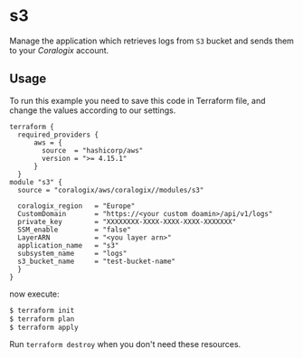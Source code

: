 # s3

Manage the application which retrieves logs from `S3` bucket and sends them to your *Coralogix* account.

## Usage

To run this example you need to save this code in Terraform file, and change the values according to our settings.

```hcl
terraform {
  required_providers {
      aws = {
        source  = "hashicorp/aws"
        version = ">= 4.15.1"
      }
  }
module "s3" {
  source = "coralogix/aws/coralogix//modules/s3"

  coralogix_region   = "Europe"
  CustomDomain       = "https://<your custom doamin>/api/v1/logs"
  private_key        = "XXXXXXXX-XXXX-XXXX-XXXX-XXXXXXX"
  SSM_enable         = "false"
  LayerARN           = "<you layer arn>"
  application_name   = "s3"
  subsystem_name     = "logs"
  s3_bucket_name     = "test-bucket-name"
  }
}
```
now execute:
```bash
$ terraform init
$ terraform plan
$ terraform apply
```
Run `terraform destroy` when you don't need these resources.

